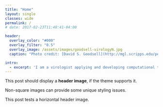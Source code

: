 ```yaml
---
title: "Home"
layout: single
classes: wide
permalink: /
# date: 2017-02-23T11:48:41-04:00

header:
  overlay_color: "#000"
  overlay_filter: "0.5"
  overlay_image: /assets/images/goodsell-virologyN.jpg
  caption: "Photo credit: [David S. Goodsell](http://mgl.scripps.edu/people/goodsell/)"

intro: 
  - excerpt: 'I am a virologist applying and developing computational tools to study molecular evolution. I hold a BSc degree in Biological Sciences from the University of Brasília (UnB), and a MSc in Microbiology from the University of São Paulo (USP), Brazil. Currently I am a last year PhD student in Computational Biology, based in the Theoretical Systems Biology Group at Imperial College London. My Bioinformatics research focuses on multiple aspects of Molecular Evolution, integrating Phylogenetics, Genomics and Protein structure data to better understand the evolution of pathogens from a systemic perpective.'
---
```


This post should display a **header image**, if the theme supports it.

Non-square images can provide some unique styling issues.

This post tests a horizontal header image.